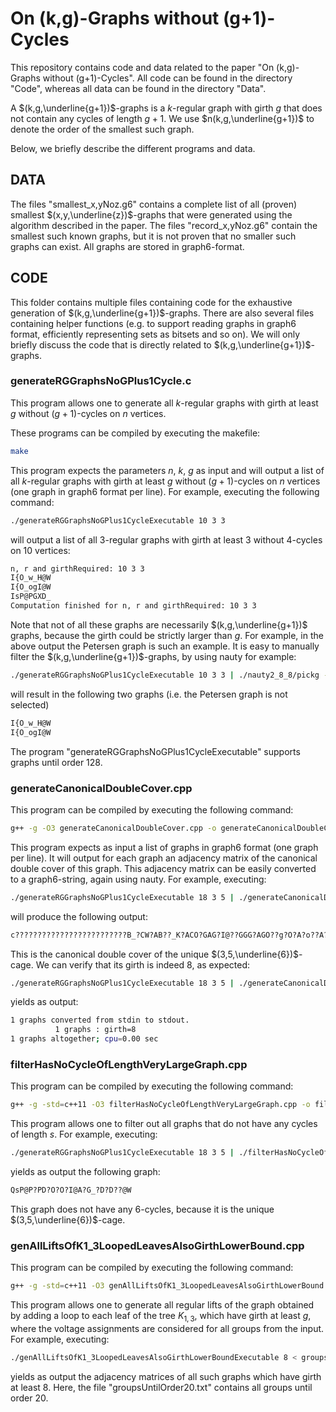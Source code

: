 # On (k,g)-Graphs without (g+1)-Cycles

This repository contains code and data related to the paper "On (k,g)-Graphs without (g+1)-Cycles". All code can be found in the directory "Code", whereas all data can be found in the directory "Data".

A $(k,g,\underline{g+1})$-graphs is a $k$-regular graph with girth $g$ that does not contain any cycles of length $g+1$. We use $n(k,g,\underline{g+1})$ to denote the order of the smallest such graph.

Below, we briefly describe the different programs and data.

## DATA
The files "smallest_x,yNoz.g6" contains a complete list of all (proven) smallest $(x,y,\underline{z})$-graphs that were generated using the algorithm described in the paper. The files "record_x,yNoz.g6" contain the smallest such known graphs, but it is not proven that no smaller such graphs can exist. All graphs are stored in graph6-format.

## CODE

This folder contains multiple files containing code for the exhaustive generation of $(k,g,\underline{g+1})$-graphs. There are also several files containing helper functions (e.g. to support reading graphs in graph6 format, efficiently representing sets as bitsets and so on). We will only briefly discuss the code that is directly related to $(k,g,\underline{g+1})$-graphs.

### generateRGGraphsNoGPlus1Cycle.c

This program allows one to generate all $k$-regular graphs with girth at least $g$ without $(g+1)$-cycles on $n$ vertices.

These programs can be compiled by executing the makefile:
```bash
make
```

This program expects the parameters $n$, $k$, $g$ as input and will output a list of all $k$-regular graphs with girth at least $g$ without $(g+1)$-cycles on $n$ vertices (one graph in graph6 format per line). For example, executing the following command:

```bash
./generateRGGraphsNoGPlus1CycleExecutable 10 3 3
```
 will output a list of all $3$-regular graphs with girth at least $3$ without $4$-cycles on $10$ vertices:

```bash
n, r and girthRequired: 10 3 3
I{O_w_H@W
I{O_ogI@W
IsP@PGXD_
Computation finished for n, r and girthRequired: 10 3 3
```

Note that not of all these graphs are necessarily $(k,g,\underline{g+1})$ graphs, because the girth could be strictly larger than $g$. For example, in the above output the Petersen graph is such an example. It is easy to manually filter the $(k,g,\underline{g+1})$-graphs, by using nauty for example:


```bash
./generateRGGraphsNoGPlus1CycleExecutable 10 3 3 | ./nauty2_8_8/pickg -g3
```

 will result in the following two graphs (i.e. the Petersen graph is not selected)

```bash
I{O_w_H@W
I{O_ogI@W
```

The program "generateRGGraphsNoGPlus1CycleExecutable" supports graphs until order 128.

### generateCanonicalDoubleCover.cpp

This program can be compiled by executing the following command:
```bash
g++ -g -O3 generateCanonicalDoubleCover.cpp -o generateCanonicalDoubleCoverExecutable
```

This program expects as input a list of graphs in graph6 format (one graph per line). It will output for each graph an adjacency matrix of the canonical double cover of this graph. This adjacency matrix can be easily converted to a graph6-string, again using nauty. For example, executing:

```bash
./generateRGGraphsNoGPlus1CycleExecutable 18 3 5 | ./generateCanonicalDoubleCoverExecutable | ./nauty2_8_8/amtog
```

will produce the following output:
 ```bash
c?????????????????????????B_?CW?AB??_K?ACO?GAG?I@??GGG?AGO??g?O?A?o??A?g??@O_??GOG??@CO????h????gG????J???
```

This is the canonical double cover of the unique $(3,5,\underline{6})$-cage. We can verify that its girth is indeed 8, as expected:


```bash
./generateRGGraphsNoGPlus1CycleExecutable 18 3 5 | ./generateCanonicalDoubleCoverExecutable | ./nauty2_8_8/amtog | ./nauty2_8_8/countg --g
```

yields as output:

```bash
1 graphs converted from stdin to stdout.
          1 graphs : girth=8
1 graphs altogether; cpu=0.00 sec
```

### filterHasNoCycleOfLengthVeryLargeGraph.cpp

This program can be compiled by executing the following command:
```bash
g++ -g -std=c++11 -O3 filterHasNoCycleOfLengthVeryLargeGraph.cpp -o filterHasNoCycleOfLengthVeryLargeGraphExecutable
```

This program allows one to filter out all graphs that do not have any cycles of length $s$. For example, executing:

```bash
./generateRGGraphsNoGPlus1CycleExecutable 18 3 5 | ./filterHasNoCycleOfLengthVeryLargeGraphExecutable 6
```

yields as output the following graph:

```bash
QsP@P?PD?O?O?I@A?G_?D?D??@W
```

This graph does not have any 6-cycles, because it is the unique $(3,5,\underline{6})$-cage.

### genAllLiftsOfK1\_3LoopedLeavesAlsoGirthLowerBound.cpp

This program can be compiled by executing the following command:
```bash
g++ -g -std=c++11 -O3 genAllLiftsOfK1_3LoopedLeavesAlsoGirthLowerBound.cpp -o genAllLiftsOfK1_3LoopedLeavesAlsoGirthLowerBoundExecutable
```

This program allows one to generate all regular lifts of the graph obtained by adding a loop to each leaf of the tree $K_{1,3}$, which have girth at least $g$, where the voltage assignments are considered for all groups from the input. For example, executing:

```bash
./genAllLiftsOfK1_3LoopedLeavesAlsoGirthLowerBoundExecutable 8 < groupsUntilOrder20.txt
```

yields as output the adjacency matrices of all such graphs which have girth at least 8. Here, the file "groupsUntilOrder20.txt" contains all groups until order 20.
